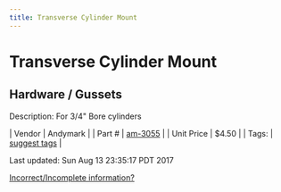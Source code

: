 ```yaml
---
title: Transverse Cylinder Mount
---
```


# Transverse Cylinder Mount
## Hardware / Gussets
Description: 	For 3/4" Bore cylinders 

| Vendor | Andymark | 
| Part # | [am-3055](http://www.andymark.com/product-p/am-3055.htm) | 
| Unit Price | $4.50 | 
| Tags: | [suggest tags](https://docs.google.com/forms/d/e/1FAIpQLSeWyY8v3RgOty-MyWmh9U0iivNYN_molChYyS-0U-o-kOAv_g/viewform) | 

Last updated: Sun Aug 13 23:35:17 PDT 2017

 [Incorrect/Incomplete information?](https://docs.google.com/forms/d/e/1FAIpQLSeWyY8v3RgOty-MyWmh9U0iivNYN_molChYyS-0U-o-kOAv_g/viewform)